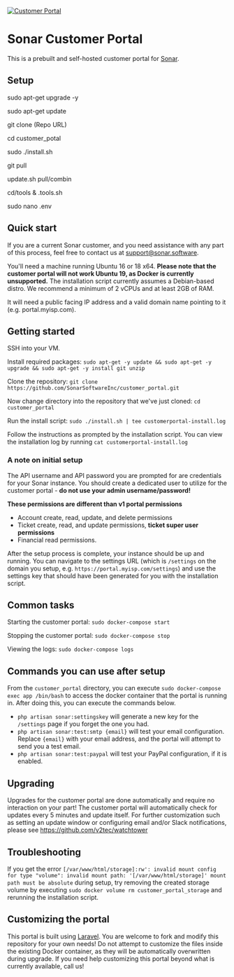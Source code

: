 [![Customer Portal](https://i.imgur.com/AMoOuyg.png)](https://github.com/SonarSoftwareInc/customer_portal)

# Sonar Customer Portal

This is a prebuilt and self-hosted customer portal for [Sonar](https://sonar.software).

## Setup

sudo apt-get upgrade -y

sudo apt-get update

git clone (Repo URL)

cd customer_potal

sudo ./install.sh

git pull

update.sh pull/combin

cd/tools & .tools.sh

sudo nano .env


## Quick start

If you are a current Sonar customer, and you need assistance with any part of this process, feel free to contact us at support@sonar.software.

You'll need a machine running Ubuntu 16 or 18 x64. **Please note that the customer portal will not work Ubuntu 19, as Docker is currently unsupported.** The installation script currently assumes a Debian-based distro.
We recommend a minimum of 2 vCPUs and at least 2GB of RAM.

It will need a public facing IP address and a valid domain name pointing to it (e.g. portal.myisp.com).

## Getting started

SSH into your VM.

Install required packages:
`sudo apt-get -y update && sudo apt-get -y upgrade && sudo apt-get -y install git unzip`

Clone the repository:
`git clone https://github.com/SonarSoftwareInc/customer_portal.git`

Now change directory into the repository that we've just cloned:
`cd customer_portal`

Run the install script:
`sudo ./install.sh | tee customerportal-install.log`

Follow the instructions as prompted by the installation script.
You can view the installation log by running
`cat customerportal-install.log`

### A note on initial setup

The API username and API password you are prompted for are credentials for your Sonar instance. You should create a dedicated user to utilize for the customer portal - **do not use your admin username/password!** 

**These permissions are different than v1 portal permissions**

* Account create, read, update, and delete permissions
* Ticket create, read, and update permissions, **ticket super user permissions**
* Financial read permissions.

After the setup process is complete, your instance should be up and running. You can navigate to the settings URL (which is `/settings` on the domain you setup, e.g. `https://portal.myisp.com/settings`) and use the settings key that should have been generated for you with the installation script.

## Common tasks

Starting the customer portal:
`sudo docker-compose start`

Stopping the customer portal:
`sudo docker-compose stop`

Viewing the logs:
`sudo docker-compose logs`

## Commands you can use after setup

From the `customer_portal` directory, you can execute `sudo docker-compose exec app /bin/bash` to access the docker container that the portal is running in. After doing this, you can execute the commands below.

* `php artisan sonar:settingskey` will generate a new key for the `/settings` page if you forget the one you had.
* `php artisan sonar:test:smtp {email}` will test your email configuration. Replace `{email}` with your email address, and the portal will attempt to send you a test email.
* `php artisan sonar:test:paypal` will test your PayPal configuration, if it is enabled.

## Upgrading

Upgrades for the customer portal are done automatically and require no interaction on your part! The customer portal will automatically check for updates every 5 minutes and update itself. For further customization such as setting an update window or configuring email and/or Slack notifications, please see https://github.com/v2tec/watchtower

## Troubleshooting

If you get the error `[/var/www/html/storage]:rw': invalid mount config for type "volume": invalid mount path: '[/var/www/html/storage]' mount path must be absolute` during setup, try removing the created storage volume by executing `sudo docker volume rm customer_portal_storage` and rerunning the installation script.

## Customizing the portal

This portal is built using [Laravel](https://laravel.com/). You are welcome to fork and modify this repository for your own needs! Do not attempt to customize the files inside the existing Docker container, as they will be automatically overwritten during upgrade. If you need help customizing this portal beyond what is currently available, call us!

